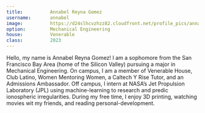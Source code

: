 ```yaml
---
title:          Annabel Reyna Gomez
username:       annabel
image:          https://d24slhcvzhzz82.cloudfront.net/profile_pics/annabel_gomez.jpg
option:         Mechanical Engineering
house:          Venerable
class:          2023
---
```


Hello, my name is Annabel Reyna Gomez! I am a sophomore from the San Francisco Bay Area (home of the Silicon Valley) pursuing a major in Mechanical Engineering. On campus, I am a member of Venerable House, Club Latino, Women Mentoring Women, a Caltech Y Rise Tutor, and an Admissions Ambassador. Off campus, I intern at NASA’s Jet Propulsion Laboratory (JPL) using machine-learning to research and predic ionospheric irregularities. During my free time, I enjoy 3D printing, watching movies wit my friends, and reading personal-development. 
